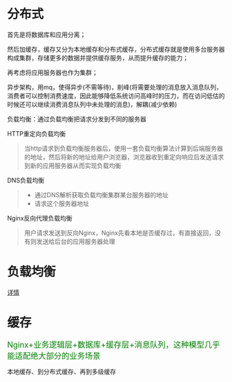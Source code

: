 # 分布式
首先是将数据库和应用分离；

然后加缓存，缓存又分为本地缓存和分布式缓存，分布式缓存就是使用多台服务器构成集群，存储更多的数据并提供缓存服务，从而提升缓存的能力；

再考虑将应用服务器也作为集群；

异步架构，用mq，使得异步(不需等待)，削峰(将需要处理的消息放入消息队列，消费者可以控制消费速度，因此能够降低系统访问高峰时的压力，而在访问低估的时候还可以继续消费消息队列中未处理的消息)，解耦(减少依赖)

负载均衡：通过负载均衡把请求分发到不同的服务器

 HTTP重定向负载均衡
> 当http请求到负载均衡服务器后，使用一套负载均衡算法计算到后端服务器的地址，然后将新的地址给用户浏览器，浏览器收到重定向响应后发送请求到新的应用服务器从而实现负载均衡

DNS负载均衡
> - 通过DNS解析获取负载均衡集群某台服务器的地址
> - 请求这个服务器地址

Nginx反向代理负载均衡
> 用户请求发送到反向Nginx，Nginx先看本地是否缓存过，有直接返回，没有则发送给后台的应用服务器处理


# 负载均衡
[详情](https://mp.weixin.qq.com/s/i7_DqD-j-S5hDuqK8Gc1rA)

# 缓存
<font color="green" size=4>Nginx+业务逻辑层+数据库+缓存层+消息队列，这种模型几乎能适配绝大部分的业务场景</font>

本地缓存、到分布式缓存、再到多级缓存


